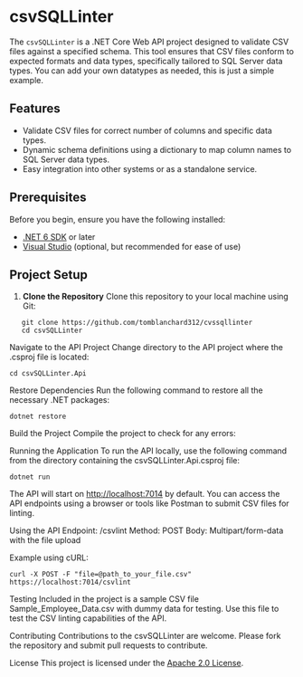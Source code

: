 # csvSQLLinter

The `csvSQLLinter` is a .NET Core Web API project designed to validate CSV files against a specified schema. This tool ensures that CSV files conform to expected formats and data types, specifically tailored to SQL Server data types.
You can add your own datatypes as needed, this is just a simple example.

## Features

- Validate CSV files for correct number of columns and specific data types.
- Dynamic schema definitions using a dictionary to map column names to SQL Server data types.
- Easy integration into other systems or as a standalone service.

## Prerequisites

Before you begin, ensure you have the following installed:
- [.NET 6 SDK](https://dotnet.microsoft.com/download) or later
- [Visual Studio](https://visualstudio.microsoft.com/) (optional, but recommended for ease of use)

## Project Setup

1. **Clone the Repository**
   Clone this repository to your local machine using Git:
```
   git clone https://github.com/tomblanchard312/cvssqllinter
   cd csvSQLLinter
```

Navigate to the API Project
Change directory to the API project where the .csproj file is located:

```
cd csvSQLLinter.Api
```
Restore Dependencies
Run the following command to restore all the necessary .NET packages:
```
dotnet restore
```
Build the Project
Compile the project to check for any errors:

Running the Application
To run the API locally, use the following command from the directory containing the csvSQLLinter.Api.csproj file:

```
dotnet run
```
The API will start on [http://localhost:7014](https://localhost:7014/) by default. You can access the API endpoints using a browser or tools like Postman to submit CSV files for linting.

Using the API
Endpoint: /csvlint
Method: POST
Body: Multipart/form-data with the file upload

Example using cURL:
```
curl -X POST -F "file=@path_to_your_file.csv" https://localhost:7014/csvlint
```
Testing
Included in the project is a sample CSV file Sample_Employee_Data.csv with dummy data for testing. Use this file to test the CSV linting capabilities of the API.

Contributing
Contributions to the csvSQLLinter are welcome. Please fork the repository and submit pull requests to contribute.

License
This project is licensed under the [Apache 2.0 License](LICENSE).


